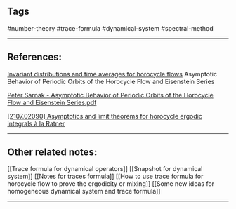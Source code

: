 
## Tags
#number-theory #trace-formula #dynamical-system #spectral-method


---

## References:
[Invariant distributions and time averages for horocycle flows](https://projecteuclid.org/journals/duke-mathematical-journal/volume-119/issue-3/Invariant-distributions-and-time-averages-for-horocycle-flows/10.1215/S0012-7094-03-11932-8.full)
Asymptotic Behavior of Periodic Orbits of the Horocycle Flow and Eisenstein Series

[Peter Sarnak - Asymptotic Behavior of Periodic Orbits of the Horocycle Flow and Eisenstein Series.pdf](hook://file/SFtQXt9nc?p=VGhlc2lzL1RyYWNlIGZvcm11bGEgZm9yIGR5bmFtaWNhbCBvcGVyYXRvcnM=&n=Peter%20Sarnak%20%2D%20Asymptotic%20Behavior%20of%20Periodic%20Orbits%20of%20the%20Horocycle%20Flow%20and%20Eisenstein%20Series%2Epdf#p=1&x=0&y=0&s=2&e=84)

[[2107.02090] Asymptotics and limit theorems for horocycle ergodic integrals à la Ratner](https://arxiv.org/abs/2107.02090)

---
## Other related notes:

[[Trace formula for dynamical operators]]
[[Snapshot for dynamical system]]
[[Notes for traces formula]]
[[How to use trace formula for horocycle flow to prove the ergodicity or mixing]]
[[Some new ideas for homogeneous dynamical system and trace formula]]

---
